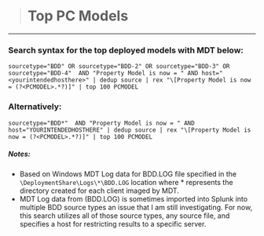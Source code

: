 > # Top PC Models 
-----

### Search syntax for the top deployed models with MDT below:
```
sourcetype="BDD" OR sourcetype="BDD-2" OR sourcetype="BDD-3" OR sourcetype="BDD-4"  AND "Property Model is now = " AND host="<yourintendedhosthere>" | dedup source | rex "\[Property Model is now = (?<PCMODEL>.*?)]" | top 100 PCMODEL
```

### Alternatively:

```
sourcetype="BDD*"  AND "Property Model is now = " AND host="YOURINTENDEDHOSTHERE" | dedup source | rex "\[Property Model is now = (?<PCMODEL>.*?)]" | top 100 PCMODEL
```

##### Notes:
- Based on Windows MDT Log data for BDD.LOG file specified in the `\DeploymentShare\Logs\*\BDD.LOG` location where * represents the directory created for each client imaged by MDT.
- MDT Log data from (BDD.LOG) is sometimes imported into Splunk into multiple BDD source types an issue that I am still investigating. For now, this search utilizes all of those source types, any source file, and specifies a host for restricting results to a specific server.